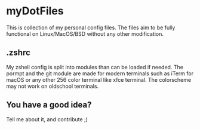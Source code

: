# myDotFiles
This is  collection of my personal config files. The files aim to be fully functional on Linux/MacOS/BSD without any other modification.
## .zshrc
My zshell config is split into modules than can be loaded if needed. The pormpt and the git module are made for modern terminals such as iTerm for macOS or any other 256 color terminal like xfce terminal. The colorscheme may not work on oldschool terminals.

## You have a good idea?
Tell me about it, and contribute ;)
